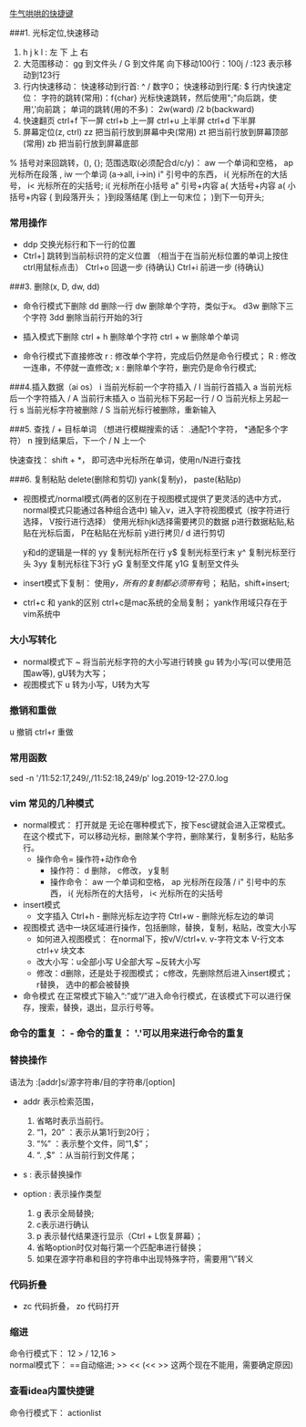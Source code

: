 [牛气哄哄的快捷键](https://www.cnblogs.com/yangjig/p/6014198.html)

###1. 光标定位,快速移动
1. h j k l  : 左 下 上 右
2. 大范围移动：
     gg 到文件头 / G 到文件尾
     向下移动100行：100j  / :123 表示移动到123行
3. 行内快速移动：
     快速移动到行首: ^ / 数字0；
     快速移动到行尾: $
     行内快速定位：
        字符的跳转(常用)：f{char} 光标快速跳转，然后使用";"向后跳，使用‘,'向前跳；
        单词的跳转(用的不多)： 2w(ward) /2 b(backward)
4. 快速翻页
     ctrl+f 下一屏
     ctrl+b 上一屏
     ctrl+u 上半屏
     ctrl+d 下半屏
5. 屏幕定位(z, ctrl)
     zz 把当前行放到屏幕中央(常用)
     zt 把当前行放到屏幕顶部(常用)
     zb 把当前行放到屏幕底部


% 括号对来回跳转，(), {};
范围选取(必须配合d/c/y)： aw 一个单词和空格， ap 光标所在段落 , iw 一个单词 (a->all, i->in)
                   i" 引号中的东西， i{ 光标所在的大括号，  i<  光标所在的尖括号;  i( 光标所在小括号 
                   a" 引号+内容    a{ 大括号+内容      a( 小括号+内容
                   { 到段落开头； }到段落结尾   (到上一句末位； )到下一句开头;

### 常用操作
- ddp  交换光标行和下一行的位置
- Ctrl+] 跳转到当前标识符的定义位置 （相当于在当前光标位置的单词上按住ctrl用鼠标点击） 
Ctrl+o 回退一步 (待确认) 
Ctrl+i 前进一步 (待确认)


###3. 删除(x, D, dw,  dd)
- 命令行模式下删除
    dd 删除一行
    dw  删除单个字符，类似于x。
    d3w 删除下三个字符
    3dd 删除当前行开始的3行
    
- 插入模式下删除
     ctrl + h 删除单个字符
     ctrl + w 删除单个单词
     
- 命令行模式下直接修改
     r : 修改单个字符，完成后仍然是命令行模式；
     R : 修改一连串，不停就一直修改;
     x : 删除单个字符，删完仍是命令行模式; 
     
###4.插入数据（ai os）
i 当前光标前一个字符插入  / I 当前行首插入
a 当前光标后一个字符插入  / A 当前行末插入
o 当前光标下另起一行     / O 当前光标上另起一行
s 当前光标字符被删除     / S 当前光标行被删除，重新输入
                     
###5. 查找
/ + 目标单词  （想进行模糊搜索的话： .通配1个字符， *通配多个字符）
n 搜到结果后，下一个 / N 上一个

快速查找：
shift + *， 即可选中光标所在单词，使用n/N进行查找

###6. 复制粘贴 delete(删除和剪切)   yank(复制y)， paste(粘贴p)
- 视图模式/normal模式(两者的区别在于视图模式提供了更灵活的选中方式，normal模式只能通过各种组合选中)
    输入v，进入字符视图模式（按字符进行选择， V按行进行选择）
    使用光标hjkl选择需要拷贝的数据
    p进行数据粘贴,粘贴在光标后面， P在粘贴在光标前 
    y进行拷贝/ d 进行剪切

    y和d的逻辑是一样的
    yy 复制光标所在行
    y$ 复制光标至行末
    y^ 复制光标至行头
    3yy 复制光标往下3行
    yG 复制至文件尾
    y1G 复制至文件头
    
- insert模式下复制：
   使用*y，所有的复制都必须带有*号；
   粘贴，shift+insert; 

- ctrl+c 和 yank的区别
  ctrl+c是mac系统的全局复制；
  yank作用域只存在于vim系统中
  
### 大小写转化
- normal模式下
    ~ 将当前光标字符的大小写进行转换
    gu 转为小写(可以使用范围aw等), gU转为大写；
- 视图模式下
    u 转为小写，U转为大写

### 撤销和重做
u 撤销
ctrl+r 重做

### 常用函数
  sed -n '/11:52:17,249/,/11:52:18,249/p' log.2019-12-27.0.log
  
### vim 常见的几种模式
- normal模式： 打开就是
    无论在哪种模式下，按下esc键就会进入正常模式。在这个模式下，可以移动光标，删除某个字符，删除某行，复制多行，粘贴多行。
    - 操作命令= 操作符+动作命令 
      - 操作符： d 删除， c修改， y复制
      - 操作命令： aw 一个单词和空格， ap 光标所在段落 /  i" 引号中的东西， i{ 光标所在的大括号，  i<  光标所在的尖括号
- insert模式
    - 文字插入
      Ctrl+h - 删除光标左边字符 
      Ctrl+w - 删除光标左边的单词 
- 视图模式
    选中一块区域进行操作，包括删除，替换，复制，粘贴，改变大小写
    - 如何进入视图模式： 在normal下，按v/V/ctrl+v.  v-字符文本 V-行文本    ctrl+v 块文本
    - 改大小写：u全部小写 U全部大写 ~反转大小写
    - 修改：d删除，还是处于视图模式； c修改，先删除然后进入insert模式； r替换， 选中的都会被替换 
- 命令模式 
    在正常模式下输入“:”或“/”进入命令行模式，在该模式下可以进行保存，搜索，替换，退出，显示行号等。
    
### 命令的重复 ：     - 命令的重复： '.'可以用来进行命令的重复

### 替换操作
语法为 :[addr]s/源字符串/目的字符串/[option]
- addr 表示检索范围，
    1. 省略时表示当前行。
    2. “1，20” ：表示从第1行到20行；
    3. “%” ：表示整个文件，同“1,$”；
    4. “. ,$” ：从当前行到文件尾；
  
- s : 表示替换操作

- option : 表示操作类型
     1. g 表示全局替换; 
     2. c表示进行确认
     3. p 表示替代结果逐行显示（Ctrl + L恢复屏幕）；
     4. 省略option时仅对每行第一个匹配串进行替换；
     5. 如果在源字符串和目的字符串中出现特殊字符，需要用”\”转义
     
### 代码折叠
- zc 代码折叠，  zo 代码打开

### 缩进
  命令行模式下：  12 > /  12,16 >   
  normal模式下：  ==自动缩进;   >>   << (<< >> 这两个现在不能用，需要确定原因) 
  
### 查看idea内置快捷键
  命令行模式下： actionlist
